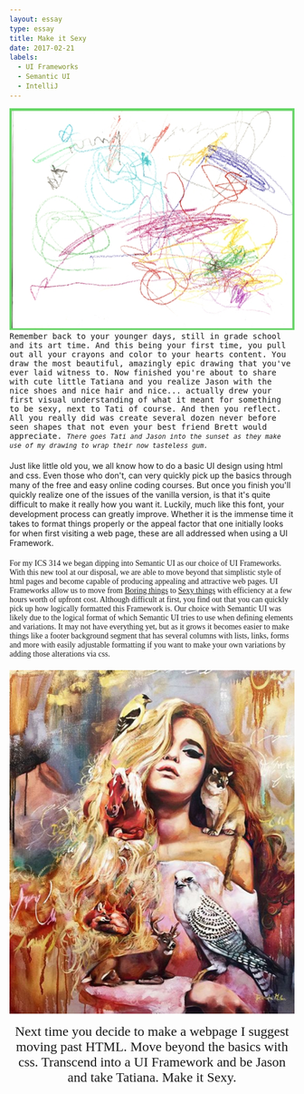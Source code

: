 ```yaml
---
layout: essay
type: essay
title: Make it Sexy
date: 2017-02-21
labels: 
  - UI Frameworks
  - Semantic UI
  - IntelliJ
---
```

<link href="https://fonts.googleapis.com/css?family=Dancing+Script" rel="stylesheet">

<style>
div.p {
	padding-bottom: 20px;
}
.bad {
	font-family: monospace;
}
.better {
	font-family: fantasy;
}
.sexy {
	padding-top: 15px;
	font-family: 'Dancing Script', cursive;
	font-size: 170%;
	text-align: center;
}
</style>

<body>
<div class="ui medium images">
	<img class="ui image" src="..//images/sexy-bad.jpg">
</div>

<div class="p bad">
Remember back to your younger days, still in grade school and its art time. And this
being your first time, you pull out all your crayons and color to your hearts content. 
You draw the most beautiful, amazingly epic drawing that you've ever laid witness to.
Now finished you're about to share with cute little Tatiana and you realize Jason with the 
nice shoes and nice hair and nice... actually drew your first visual understanding of what
it meant for something to be sexy, next to Tati of course. And then you reflect. All you 
really did was create several dozen never before seen shapes that not even your best 
friend Brett would appreciate. <i><small> There goes Tati and Jason into the sunset as they 
make use of my drawing to wrap their now tasteless gum.</small></i>
</div>

<div class="p">
Just like little old you, we all know how to do a basic UI design using html and css. Even
those who don't, can very quickly pick up the basics through many of the free and easy 
online coding courses. But once you finish you'll quickly realize one of the issues of 
the vanilla version, is that it's quite difficult to make it really how you want it. 
Luckily, much like this font, your development process can greatly improve. Whether
it is the immense time it takes to format things properly or the appeal factor that one
initially looks for when first visiting a web page, these are all addressed when using a 
UI Framework.
</div>

<div class="p better">
For my ICS 314 we began dipping into Semantic UI as our choice of UI Frameworks. With this 
new tool at our disposal, we are able to move beyond that simplistic style of html pages
and become capable of producing appealing and attractive web pages. UI Frameworks allow us
to move from <a href="..//images/sexy-boring.png">Boring things</a> to <a href="..//images/sexy-sexy.png">Sexy things</a> with efficiency
at a few hours worth of upfront cost. Although difficult at first, you find out that you 
can quickly pick up how logically formatted this Framework is. Our choice with Semantic UI
was likely due to the logical format of which Semantic UI tries to use when defining 
elements and variations. It may not have everything yet, but as it grows it becomes easier 
to make things like a footer background segment that has several columns with lists, 
links, forms and more with easily adjustable formatting if you want to make your own 
variations by adding those alterations via css.
</div>

<div class="ui segment">
<img class="ui small right floated image" src="..//images/sexy-breathtaking.jpg">
<div class="p sexy">
Next time you decide to make a webpage I suggest moving past HTML. Move beyond the basics
with css. Transcend into a UI Framework and be Jason and take Tatiana. Make it Sexy.
</div>
</div>

</body>
